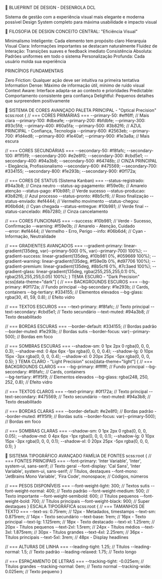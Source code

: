 🎨 BLUEPRINT DE DESIGN - DESENROLA DCL

Sistema de gestão com a experiência visual mais elegante e moderna possível
Design System completo para máxima usabilidade e impacto visual


🎯 FILOSOFIA DE DESIGN
CONCEITO CENTRAL: "Eficiência Visual"

Minimalismo Inteligente: Cada elemento tem propósito claro
Hierarquia Visual Clara: Informações importantes se destacam naturalmente
Fluidez de Interação: Transições suaves e feedback imediato
Consistência Absoluta: Padrões uniformes em todo o sistema
Personalização Profunda: Cada usuário molda sua experiência

PRINCÍPIOS FUNDAMENTAIS

Zero Friction: Qualquer ação deve ser intuitiva na primeira tentativa
Information Dense: Máximo de informação útil, mínimo de ruído visual
Context Aware: Interface adapta-se ao contexto e prioridades
Predictable: Comportamento consistente gera confiança
Delightful: Pequenos detalhes que surpreendem positivamente


🌈 SISTEMA DE CORES AVANÇADO
PALETA PRINCIPAL - "Optical Precision"
scss:root {
  // === CORES PRIMÁRIAS ===
  --primary-50:  #eff6ff;   // Mais clara
  --primary-100: #dbeafe;
  --primary-200: #bfdbfe;
  --primary-300: #93c5fd;
  --primary-400: #60a5fa;
  --primary-500: #3b82f6;   // AZUL PRINCIPAL - Confiança, Tecnologia
  --primary-600: #2563eb;
  --primary-700: #1d4ed8;
  --primary-800: #1e40af;
  --primary-900: #1e3a8a;   // Mais escura

  // === CORES SECUNDÁRIAS ===
  --secondary-50:  #f8fafc;
  --secondary-100: #f1f5f9;
  --secondary-200: #e2e8f0;
  --secondary-300: #cbd5e1;
  --secondary-400: #94a3b8;
  --secondary-500: #64748b;  // CINZA PRINCIPAL - Elegância, Profissionalismo
  --secondary-600: #475569;
  --secondary-700: #334155;
  --secondary-800: #1e293b;
  --secondary-900: #0f172a;

  // === CORES DE STATUS (Sistema Kanban) ===
  --status-registrado:    #94a3b8;  // Cinza neutro
  --status-ag-pagamento:  #f59e0b;  // Amarelo atenção
  --status-pago:          #10b981;  // Verde sucesso
  --status-producao:      #3b82f6;  // Azul processo
  --status-pronto:        #8b5cf6;  // Roxo finalização
  --status-enviado:       #ef4444;  // Vermelho movimento
  --status-chegou:        #06b6d4;  // Cyan chegada
  --status-entregue:      #10b981;  // Verde final
  --status-cancelado:     #6b7280;  // Cinza cancelamento

  // === CORES FUNCIONAIS ===
  --success:   #10b981;    // Verde - Sucesso, Confirmação
  --warning:   #f59e0b;    // Amarelo - Atenção, Cuidado  
  --error:     #ef4444;    // Vermelho - Erro, Perigo
  --info:      #06b6d4;    // Cyan - Informação, Neutralidade

  // === GRADIENTES AVANÇADOS ===
  --gradient-primary:   linear-gradient(135deg, var(--primary-500) 0%, var(--primary-700) 100%);
  --gradient-success:   linear-gradient(135deg, #10b981 0%, #059669 100%);
  --gradient-warning:   linear-gradient(135deg, #f59e0b 0%, #d97706 100%);
  --gradient-premium:   linear-gradient(135deg, #8b5cf6 0%, #7c3aed 100%);
  --gradient-glass:     linear-gradient(135deg, rgba(255,255,255,0.1) 0%, rgba(255,255,255,0.05) 100%);
}
TEMA ESCURO - "Dark Precision"
scss[data-theme="dark"] {
  // === BACKGROUNDS ESCUROS ===
  --bg-primary:        #0f172a;    // Fundo principal
  --bg-secondary:      #1e293b;    // Cards, containers
  --bg-tertiary:       #334155;    // Elementos elevados
  --bg-glass:          rgba(30, 41, 59, 0.8); // Efeito vidro
  
  // === TEXTOS ESCUROS ===
  --text-primary:      #f8fafc;    // Texto principal
  --text-secondary:    #cbd5e1;    // Texto secundário
  --text-muted:        #94a3b8;    // Texto desabilitado
  
  // === BORDAS ESCURAS ===
  --border-default:    #334155;    // Bordas padrão
  --border-muted:      #1e293b;    // Bordas sutis
  --border-focus:      var(--primary-500); // Bordas em foco
  
  // === SOMBRAS ESCURAS ===
  --shadow-sm:  0 1px 2px 0 rgba(0, 0, 0, 0.3);
  --shadow-md:  0 4px 6px -1px rgba(0, 0, 0, 0.4);
  --shadow-lg:  0 10px 15px -3px rgba(0, 0, 0, 0.4);
  --shadow-xl:  0 20px 25px -5px rgba(0, 0, 0, 0.5);
}
TEMA CLARO - "Light Precision"
scss[data-theme="light"] {
  // === BACKGROUNDS CLAROS ===
  --bg-primary:        #ffffff;    // Fundo principal
  --bg-secondary:      #f8fafc;    // Cards, containers  
  --bg-tertiary:       #f1f5f9;    // Elementos elevados
  --bg-glass:          rgba(248, 250, 252, 0.8); // Efeito vidro
  
  // === TEXTOS CLAROS ===
  --text-primary:      #0f172a;    // Texto principal
  --text-secondary:    #475569;    // Texto secundário
  --text-muted:        #94a3b8;    // Texto desabilitado
  
  // === BORDAS CLARAS ===
  --border-default:    #e2e8f0;    // Bordas padrão
  --border-muted:      #f1f5f9;    // Bordas sutis
  --border-focus:      var(--primary-500); // Bordas em foco
  
  // === SOMBRAS CLARAS ===
  --shadow-sm:  0 1px 2px 0 rgba(0, 0, 0, 0.05);
  --shadow-md:  0 4px 6px -1px rgba(0, 0, 0, 0.1);
  --shadow-lg:  0 10px 15px -3px rgba(0, 0, 0, 0.1);
  --shadow-xl:  0 20px 25px -5px rgba(0, 0, 0, 0.1);
}

📝 SISTEMA TIPOGRÁFICO AVANÇADO
FAMÍLIA DE FONTES
scss:root {
  // === FONTES PRINCIPAIS ===
  --font-primary: 'Inter Variable', 'Inter', system-ui, sans-serif;     // Texto geral
  --font-display: 'Cal Sans', 'Inter Variable', system-ui, sans-serif;  // Títulos, destaques
  --font-mono:    'JetBrains Mono Variable', 'Fira Code', monospace;    // Códigos, números
  
  // === PESOS DISPONÍVEIS ===
  --font-weight-light:     300;  // Textos sutis
  --font-weight-normal:    400;  // Texto padrão
  --font-weight-medium:    500;  // Texto importante
  --font-weight-semibold:  600;  // Títulos pequenos
  --font-weight-bold:      700;  // Títulos principais
  --font-weight-black:     900;  // Super destaques
}
ESCALA TIPOGRÁFICA
scss:root {
  // === TAMANHOS DE TEXTO ===
  --text-xs:    0.75rem;   // 12px - Metadados, timestamps
  --text-sm:    0.875rem;  // 14px - Texto secundário
  --text-base:  1rem;      // 16px - Texto principal
  --text-lg:    1.125rem;  // 18px - Texto destacado
  --text-xl:    1.25rem;   // 20px - Títulos pequenos
  --text-2xl:   1.5rem;    // 24px - Títulos médios
  --text-3xl:   1.875rem;  // 30px - Títulos grandes
  --text-4xl:   2.25rem;   // 36px - Títulos principais
  --text-5xl:   3rem;      // 48px - Display headlines

  // === ALTURAS DE LINHA ===
  --leading-tight:   1.25;  // Títulos
  --leading-normal:  1.5;   // Texto padrão
  --leading-relaxed: 1.75;  // Texto longo
  
  // === ESPAÇAMENTO DE LETRAS ===
  --tracking-tight:   -0.025em; // Títulos grandes
  --tracking-normal:   0em;      // Texto normal
  --tracking-wide:     0.025em;  // Texto pequeno
}